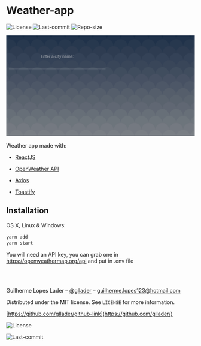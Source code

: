 # Weather-app

![License][license-img]
![Last-commit][last-commit]
![Repo-size][repo-size]

<center>
  <img src="https://github.com/gllader/weather-app/blob/master/weather-app.gif">
</center>

Weather app made with:

<ul>
<li>

[ReactJS](https://reactjs.org/)

</li>
<li>

[OpenWeather API](https://openweathermap.org/)

</li>
<li>

[Axios](https://github.com/axios/axios)

</li>
<li>

[Toastify](https://github.com/fkhadra/react-toastify)

</li>

</ul>



<!-- <center>
  <img src="">
</center> -->

## Installation

OS X, Linux & Windows:

```sh
yarn add
yarn start
```

You will need an API key, you can grab one in https://openweathermap.org/api and put in .env file

<!-- ## Usage example

A few motivating and useful examples of how your product can be used. Spice this up with code blocks and potentially more screenshots.

_For more examples and usage, please refer to the [Wiki][wiki]._

## Development setup

Describe how to install all development dependencies and how to run an automated test-suite of some kind. Potentially do this for multiple platforms.

```sh
make install
npm test
``` -->


<br><br>

Guilherme Lopes Lader – [@gllader](https://twitter.com/gllader) – guilherme.lopes123@hotmail.com

Distributed under the MIT license. See `LICENSE` for more information.

[https://github.com/gllader/github-link](https://github.com/gllader/)

<!-- Markdown link & img dfn's -->

[wiki]: https://github.com/yourname/yourproject/wiki
[front-image]: https://raw.githubusercontent.com/gllader/foodfy-gll/master/frontend-food.png

<!-- [![NPM Version][npm-image]][npm-url]
[![Build Status][travis-image]][travis-url]
[![Downloads Stats][npm-downloads]][npm-url] -->

[license-img]: https://img.shields.io/badge/license-MIT-brightgreen?style=flat-square
[last-commit]: https://img.shields.io/github/last-commit/gllader/foodfy-gll?style=flat-square
[repo-size]: https://img.shields.io/github/repo-size/gllader/foodfy-gll?style=flat-square

![License][license-img]

![Last-commit][last-commit]
